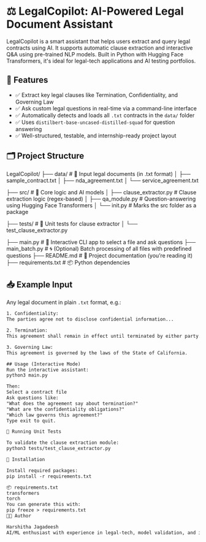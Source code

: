 # ⚖️ LegalCopilot: AI-Powered Legal Document Assistant

LegalCopilot is a smart assistant that helps users extract and query legal contracts using AI. It supports automatic clause extraction and interactive Q&A using pre-trained NLP models. Built in Python with Hugging Face Transformers, it's ideal for legal-tech applications and AI testing portfolios.

## 🚀 Features

- ✅ Extract key legal clauses like Termination, Confidentiality, and Governing Law
- ✅ Ask custom legal questions in real-time via a command-line interface
- ✅ Automatically detects and loads all `.txt` contracts in the `data/` folder
- ✅ Uses `distilbert-base-uncased-distilled-squad` for question answering
- ✅ Well-structured, testable, and internship-ready project layout


## 🗂️ Project Structure
LegalCopilot/
├── data/ # 📁 Input legal documents (in .txt format)
│ ├── sample_contract.txt
│ ├── nda_agreement.txt
│ └── service_agreement.txt

├── src/ # 🧠 Core logic and AI models
│ ├── clause_extractor.py # Clause extraction logic (regex-based)
│ ├── qa_module.py # Question-answering using Hugging Face Transformers
│ └── init.py # Marks the src folder as a package

├── tests/ # 🧪 Unit tests for clause extractor
│ └── test_clause_extractor.py

├── main.py # 💬 Interactive CLI app to select a file and ask questions
├── main_batch.py # 🌀 (Optional) Batch processing of all files with predefined questions
├── README.md # 📄 Project documentation (you’re reading it)
├── requirements.txt # 📦 Python dependencies

## 📥 Example Input

Any legal document in plain `.txt` format, e.g.:

```txt
1. Confidentiality:
The parties agree not to disclose confidential information...

2. Termination:
This agreement shall remain in effect until terminated by either party...

3. Governing Law:
This agreement is governed by the laws of the State of California.

## Usage (Interactive Mode)
Run the interactive assistant:
python3 main.py

Then:
Select a contract file
Ask questions like:
"What does the agreement say about termination?"
"What are the confidentiality obligations?"
"Which law governs this agreement?"
Type exit to quit.

🧪 Running Unit Tests

To validate the clause extraction module:
python3 tests/test_clause_extractor.py

🔧 Installation

Install required packages:
pip install -r requirements.txt

📦 requirements.txt
transformers
torch
You can generate this with:
pip freeze > requirements.txt
👩‍💻 Author

Harshitha Jagadeesh
AI/ML enthusiast with experience in legal-tech, model validation, and intelligent automation. This project showcases NLP-based clause extraction and QA with real-world legal documents.







